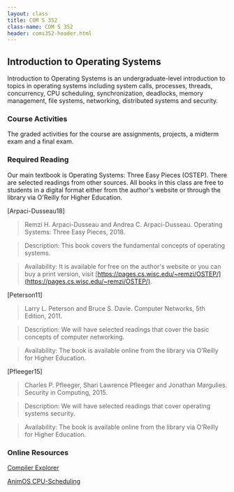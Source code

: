 ```yaml
---
layout: class
title: COM S 352
class-name: COM S 352
header: coms352-header.html
---
```


## Introduction to Operating Systems

Introduction to Operating Systems is an undergraduate-level introduction to topics in operating systems including system calls, processes, threads, concurrency, CPU scheduling, synchronization, deadlocks, memory management, file systems, networking, distributed systems and security.

### Course Activities

The graded activities for the course are assignments, projects, a midterm exam and a final exam.

### Required Reading

Our main textbook is Operating Systems: Three Easy Pieces (OSTEP). There are selected readings from other sources. All books in this class are free to students in a digital format either from the author's website or through the library via O'Reilly for Higher Education.

\[Arpaci-Dusseau18\]

> Remzi H. Arpaci-Dusseau and Andrea C. Arpaci-Dusseau. Operating Systems: Three Easy Pieces, 2018.

> Description: This book covers the fundamental concepts of operating systems.

> Availability: It is available for free on the author's website or you can buy a print version, visit [https://pages.cs.wisc.edu/~remzi/OSTEP/](https://pages.cs.wisc.edu/~remzi/OSTEP/).

\[Peterson11\]

> Larry L. Peterson and Bruce S. Davie. Computer Networks, 5th Edition, 2011.

> Description: We will have selected readings that cover the basic concepts of computer networking.

> Availability: The book is available online from the library via O’Reilly for Higher Education.

\[Pfleeger15\]

> Charles P. Pfleeger, Shari Lawrence Pfleeger and Jonathan Margulies. Security in Computing, 2015.

> Description: We will have selected readings that cover operating systems security.

> Availability: The book is available online from the library via O’Reilly for Higher Education.

### Online Resources

[Compiler Explorer](https://godbolt.org)

[AnimOS CPU-Scheduling](https://ess.cs.tu-dortmund.de/Software/AnimOS/CPU-Scheduling)
